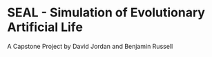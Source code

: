 # SEAL - Simulation of Evolutionary Artificial Life
A Capstone Project by David Jordan and Benjamin Russell


